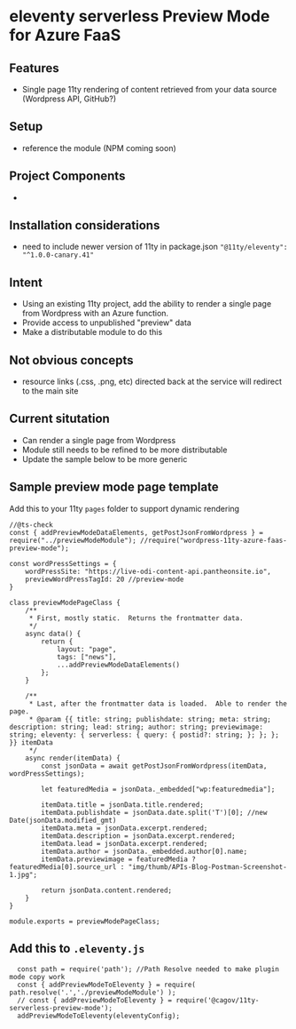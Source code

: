 # eleventy serverless Preview Mode for Azure FaaS


## Features
- Single page 11ty rendering of content retrieved from your data source (Wordpress API, GitHub?)

## Setup
- reference the module (NPM coming soon)

## Project Components
- 

## Installation considerations
* need to include newer version of 11ty in package.json `"@11ty/eleventy": "^1.0.0-canary.41"`

## Intent
* Using an existing 11ty project, add the ability to render a single page from Wordpress with an Azure function.
* Provide access to unpublished "preview" data
* Make a distributable module to do this

## Not obvious concepts
* resource links (.css, .png, etc) directed back at the service will redirect to the main site

## Current situtation
* Can render a single page from Wordpress
* Module still needs to be refined to be more distributable
* Update the sample below to be more generic


## Sample preview mode page template ##
Add this to your 11ty `pages` folder to support dynamic rendering
```
//@ts-check
const { addPreviewModeDataElements, getPostJsonFromWordpress } = require("../previewModeModule"); //require("wordpress-11ty-azure-faas-preview-mode");

const wordPressSettings = {
    wordPressSite: "https://live-odi-content-api.pantheonsite.io",
    previewWordPressTagId: 20 //preview-mode
}

class previewModePageClass {
    /**
     * First, mostly static.  Returns the frontmatter data.
     */
    async data() {
        return {
            layout: "page",
            tags: ["news"],
            ...addPreviewModeDataElements()
        };
    }

    /**
     * Last, after the frontmatter data is loaded.  Able to render the page.
     * @param {{ title: string; publishdate: string; meta: string; description: string; lead: string; author: string; previewimage: string; eleventy: { serverless: { query: { postid?: string; }; }; }; }} itemData
     */
    async render(itemData) {
        const jsonData = await getPostJsonFromWordpress(itemData, wordPressSettings);

        let featuredMedia = jsonData._embedded["wp:featuredmedia"];

        itemData.title = jsonData.title.rendered;
        itemData.publishdate = jsonData.date.split('T')[0]; //new Date(jsonData.modified_gmt)
        itemData.meta = jsonData.excerpt.rendered;
        itemData.description = jsonData.excerpt.rendered;
        itemData.lead = jsonData.excerpt.rendered;
        itemData.author = jsonData._embedded.author[0].name;
        itemData.previewimage = featuredMedia ? featuredMedia[0].source_url : "img/thumb/APIs-Blog-Postman-Screenshot-1.jpg";

        return jsonData.content.rendered;
    }
}

module.exports = previewModePageClass;
```

## Add this to `.eleventy.js` ##
```
  const path = require('path'); //Path Resolve needed to make plugin mode copy work
  const { addPreviewModeToEleventy } = require( path.resolve('.','./previewModeModule') );
  // const { addPreviewModeToEleventy } = require('@cagov/11ty-serverless-preview-mode');
  addPreviewModeToEleventy(eleventyConfig);
```